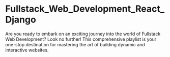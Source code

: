 # Fullstack_Web_Development_React_Django
Are you ready to embark on an exciting journey into the world of Fullstack Web Development? Look no further! This comprehensive playlist is your one-stop destination for mastering the art of building dynamic and interactive websites.
